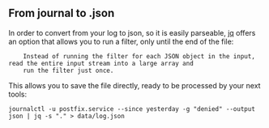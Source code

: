 ## From journal to .json

In order to convert from your log to json, so it is easily parseable, [jq](https://jqlang.github.io/jq/) offers an option
that allows you to run a filter, only until the end of the file:

```text
    Instead of running the filter for each JSON object in the input, read the entire input stream into a large array and
    run the filter just once.
```

This allows you to save the file directly, ready to be processed by your next tools:

`journalctl -u postfix.service --since yesterday -g "denied" --output json | jq -s "." > data/log.json`
